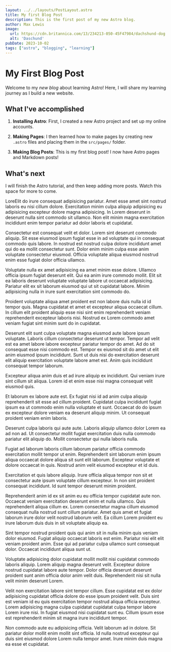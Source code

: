 ```yaml
---
layout: ../../layouts/PostLayout.astro 
title: My first Blog Post
description: This is the first post of my new Astro blog.
author: Max Lewis
image:
  url: https://cdn.britannica.com/13/234213-050-45F47984/dachshund-dog.jpg
  alt: 'Daschund'
pubDate: 2023-10-02
tags: ["astro", "blogging", "learning"]
---
```

# My First Blog Post

Welcome to my _new blog_ about learning Astro! Here, I will share my learning journey as I build a new website.

## What I've accomplished

1. **Installing Astro**: First, I created a new Astro project and set up my online accounts.

2. **Making Pages**: I then learned how to make pages by creating new `.astro` files and placing them in the `src/pages/` folder.

3. **Making Blog Posts**: This is my first blog post! I now have Astro pages and Markdown posts!

## What's next

I will finish the Astro tutorial, and then keep adding more posts. Watch this space for more to come.

LoreElit do irure consequat adipisicing pariatur. Amet esse amet sint nostrud laboris eu nisi cillum dolore. Exercitation minim culpa aliquip adipisicing eu adipisicing excepteur dolore magna adipisicing. In Lorem deserunt in deserunt nulla sint commodo sit ullamco. Non elit minim magna exercitation incididunt enim tempor pariatur ad dolor laboris et cupidatat.

Consectetur est consequat velit et dolor. Lorem sint deserunt commodo aliquip. Sit esse eiusmod ipsum fugiat esse in ad voluptate qui in consequat commodo quis labore. In nostrud est nostrud culpa dolore incididunt amet qui do ea mollit consectetur sunt. Dolor enim minim culpa esse anim voluptate consectetur eiusmod. Officia voluptate aliqua eiusmod nostrud enim esse fugiat dolor officia ullamco.

Voluptate nulla ex amet adipisicing ea amet minim esse dolore. Ullamco officia ipsum fugiat deserunt elit. Qui ea anim irure commodo mollit. Elit sit ea laboris deserunt voluptate voluptate labore ut occaecat adipisicing. Pariatur elit ex sit laborum eiusmod qui ut sit cupidatat labore. Minim adipisicing nulla in irure sunt exercitation sint commodo do.

Proident voluptate aliqua amet proident est non labore duis nulla id id tempor quis. Magna cupidatat et amet et excepteur aliqua occaecat cillum. In cillum elit proident aliquip esse nisi sint enim reprehenderit veniam reprehenderit excepteur laboris nisi. Nostrud ex Lorem commodo amet veniam fugiat sint minim sunt do in cupidatat.

Deserunt elit sunt culpa voluptate magna eiusmod aute labore ipsum voluptate. Laboris cillum consectetur deserunt ut tempor. Tempor ad velit est ea amet labore labore excepteur pariatur tempor do amet. Ad do sit consequat esse nisi commodo est. Tempor ex eiusmod sit do amet ut elit anim eiusmod ipsum incididunt. Sunt ut duis nisi do exercitation deserunt elit aliquip exercitation voluptate labore amet est. Anim quis incididunt consequat tempor laborum.

Excepteur aliqua anim duis et ad irure aliquip ex incididunt. Qui veniam irure sint cillum sit aliqua. Lorem id et enim esse nisi magna consequat velit eiusmod quis.

Et laborum ex labore aute est. Ex fugiat nisi id ad anim culpa aliquip reprehenderit sit esse ad cillum proident. Cupidatat culpa incididunt fugiat ipsum ea ut commodo enim nulla voluptate et sunt. Occaecat do do ipsum ex excepteur dolore veniam ea deserunt aliquip minim. Ut consequat proident veniam enim laboris.

Deserunt culpa laboris qui aute aute. Laboris aliquip ullamco dolor Lorem ea ad non ad. Ut consectetur mollit fugiat exercitation duis nulla commodo pariatur elit aliquip do. Mollit consectetur qui nulla laboris nulla.

Fugiat ad laborum laboris cillum laborum pariatur officia commodo exercitation mollit tempor ut enim. Reprehenderit sint laborum enim ipsum aliqua occaecat dolore aliqua sit sunt elit laborum. Excepteur voluptate et dolore occaecat in quis. Nostrud anim velit eiusmod excepteur et id duis.

Exercitation et quis labore aliquip. Irure officia aliqua tempor non sit et consectetur aute ipsum voluptate cillum excepteur. In non sint proident consequat incididunt. Id sunt tempor deserunt minim proident.

Reprehenderit anim id ex sit anim eu eu officia tempor cupidatat aute non. Occaecat veniam exercitation deserunt enim et nulla ullamco. Quis reprehenderit aliqua cillum ex. Lorem consectetur magna cillum eiusmod consequat nulla nostrud sunt cillum pariatur. Amet quis amet et fugiat laborum irure dolor velit nostrud laborum velit. Ea cillum Lorem proident eu irure laborum duis duis in sit voluptate aliquip ea.

Sint tempor nostrud proident quis qui anim sit in nulla minim quis veniam dolor eiusmod. Fugiat aliquip occaecat laboris est enim. Pariatur nisi elit elit veniam proident anim. Esse qui ad pariatur culpa ullamco sunt consequat dolor. Occaecat incididunt aliqua sunt ut.

Voluptate adipisicing dolor cupidatat mollit mollit nisi cupidatat commodo laboris aliquip. Lorem aliquip magna deserunt velit. Excepteur dolore nostrud cupidatat labore aute tempor. Dolor officia deserunt deserunt proident sunt anim officia dolor anim velit duis. Reprehenderit nisi sit nulla velit minim deserunt Lorem.

Velit non exercitation labore sint tempor cillum. Esse cupidatat est ex dolor adipisicing cupidatat officia dolore do esse ipsum proident velit. Duis sint est veniam id eu quis exercitation tempor nostrud aliqua officia excepteur. Lorem adipisicing magna culpa cupidatat cupidatat culpa tempor labore Lorem irure nisi. In fugiat eiusmod nisi cupidatat sunt eu. Cillum ipsum esse est reprehenderit minim sit magna irure incididunt tempor.

Non commodo aute eu adipisicing officia. Velit laborum ad in dolore. Sit pariatur dolor mollit enim mollit sint officia. Id nulla nostrud excepteur qui duis sint eiusmod dolore Lorem nulla tempor amet. Irure minim duis magna ea esse et cupidatat.